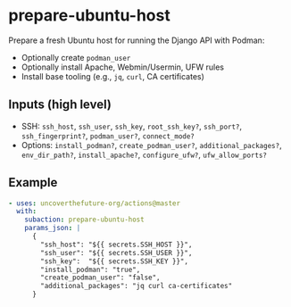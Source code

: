 # prepare-ubuntu-host

Prepare a fresh Ubuntu host for running the Django API with Podman:
- Optionally create `podman_user`
- Optionally install Apache, Webmin/Usermin, UFW rules
- Install base tooling (e.g., `jq`, `curl`, CA certificates)

## Inputs (high level)
- SSH: `ssh_host`, `ssh_user`, `ssh_key`, `root_ssh_key?`, `ssh_port?`, `ssh_fingerprint?`, `podman_user?`, `connect_mode?`
- Options: `install_podman?`, `create_podman_user?`, `additional_packages?`, `env_dir_path?`, `install_apache?`, `configure_ufw?`, `ufw_allow_ports?`

## Example
```yaml
- uses: uncoverthefuture-org/actions@master
  with:
    subaction: prepare-ubuntu-host
    params_json: |
      {
        "ssh_host": "${{ secrets.SSH_HOST }}",
        "ssh_user": "${{ secrets.SSH_USER }}",
        "ssh_key":  "${{ secrets.SSH_KEY }}",
        "install_podman": "true",
        "create_podman_user": "false",
        "additional_packages": "jq curl ca-certificates"
      }
```
